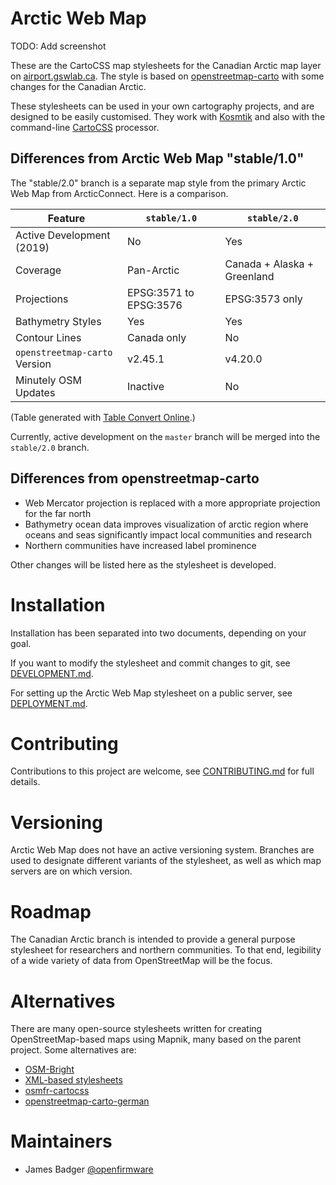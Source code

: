 # Arctic Web Map

TODO: Add screenshot

These are the CartoCSS map stylesheets for the Canadian Arctic map layer on [airport.gswlab.ca](http://airport.gswlab.ca). The style is based on [openstreetmap-carto](https://github.com/gravitystorm/openstreetmap-carto) with some changes for the Canadian Arctic.

These stylesheets can be used in your own cartography projects, and are designed to be easily customised. They work with [Kosmtik](https://github.com/kosmtik/kosmtik) and also with the command-line [CartoCSS](https://github.com/mapbox/carto) processor.

## Differences from Arctic Web Map "stable/1.0"

The "stable/2.0" branch is a separate map style from the primary Arctic Web Map from ArcticConnect. Here is a comparison.

| Feature                       | `stable/1.0`           | `stable/2.0`                |
|-------------------------------|------------------------|-----------------------------|
| Active Development (2019)     | No                     | Yes                         |
| Coverage                      | Pan-Arctic             | Canada + Alaska + Greenland |
| Projections                   | EPSG:3571 to EPSG:3576 | EPSG:3573 only              |
| Bathymetry Styles             | Yes                    | Yes                         |
| Contour Lines                 | Canada only            | No                          |
| `openstreetmap-carto` Version | v2.45.1                | v4.20.0                     |
| Minutely OSM Updates          | Inactive               | No                          |

(Table generated with [Table Convert Online](https://tableconvert.com).)

Currently, active development on the `master` branch will be merged into the `stable/2.0` branch.

## Differences from openstreetmap-carto

* Web Mercator projection is replaced with a more appropriate projection for the far north
* Bathymetry ocean data improves visualization of arctic region where oceans and seas significantly impact local communities and research
* Northern communities have increased label prominence

Other changes will be listed here as the stylesheet is developed.

# Installation

Installation has been separated into two documents, depending on your goal.

If you want to modify the stylesheet and commit changes to git, see [DEVELOPMENT.md](DEVELOPMENT.md).

For setting up the Arctic Web Map stylesheet on a public server, see [DEPLOYMENT.md](DEPLOYMENT.md).

# Contributing

Contributions to this project are welcome, see [CONTRIBUTING.md](CONTRIBUTING.md) for full details.

# Versioning

Arctic Web Map does not have an active versioning system. Branches are used to designate different variants of the stylesheet, as well as which map servers are on which version.

# Roadmap

The Canadian Arctic branch is intended to provide a general purpose stylesheet for researchers and northern communities. To that end, legibility of a wide variety of data from OpenStreetMap will be the focus.

# Alternatives

There are many open-source stylesheets written for creating OpenStreetMap-based maps using Mapnik, many based on the parent project. Some alternatives are:

* [OSM-Bright](https://github.com/mapbox/osm-bright)
* [XML-based stylesheets](https://trac.openstreetmap.org/browser/subversion/applications/rendering/mapnik)
* [osmfr-cartocss](https://github.com/cquest/osmfr-cartocss)
* [openstreetmap-carto-german](https://github.com/giggls/openstreetmap-carto-de)

# Maintainers

* James Badger [@openfirmware](https://github.com/openfirmware/)
